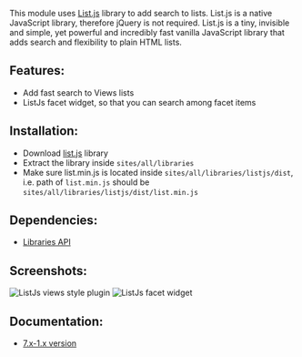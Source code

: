 This module uses [List.js](http://www.listjs.com) library to add search to
lists. List.js is a native JavaScript library, therefore jQuery is not required.
List.js is a tiny, invisible and simple, yet powerful and incredibly fast
vanilla JavaScript library that adds search and flexibility to plain HTML lists.

## Features:
- Add fast search to Views lists
- ListJs facet widget, so that you can search among facet items

## Installation:
- Download [list.js](http://www.listjs.com) library
- Extract the library inside `sites/all/libraries`
- Make sure list.min.js is located inside `sites/all/libraries/listjs/dist`,
  i.e. path of `list.min.js` should be `sites/all/libraries/listjs/dist/list.min.js`

## Dependencies:
- [Libraries API](https://www.drupal.org/project/libraries)

## Screenshots:
![ListJs views style plugin](https://www.drupal.org/files/styles/grid-3/public/project-images/listjs-views.png?itok=ZIdJX5hE)
![ListJs facet widget](https://www.drupal.org/files/styles/grid-3/public/project-images/listjs-facet.png?itok=f0MnWCyP)

## Documentation:
- [7.x-1.x version](https://github.com/subhojit777/listjs/blob/7.x-1.x/API.md)
